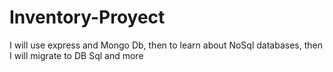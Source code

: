 # Inventory-Proyect
I will use express and Mongo Db, then to learn about NoSql databases, then I will migrate to DB Sql and more
